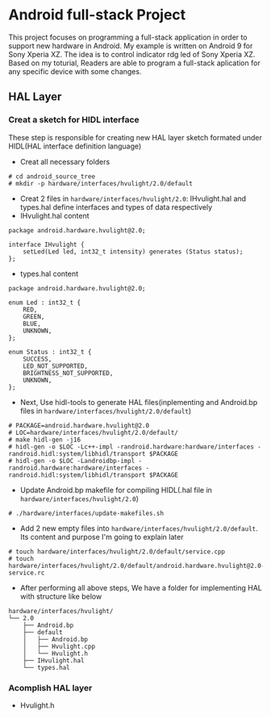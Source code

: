 # Android full-stack Project
This project focuses on programming a full-stack application in order to support new hardware in Android. My example is written on Android 9 for Sony Xperia XZ. The idea is to control indicator rdg led of Sony Xperia XZ. Based on my toturial, Readers are able to program a full-stack aplication for any specific device with some changes.
## HAL Layer
### Creat a sketch for HIDL interface
These step is responsible for creating new HAL layer sketch formated under HIDL(HAL interface definition language)
- Creat all necessary folders
```
# cd android_source_tree
# mkdir -p hardware/interfaces/hvulight/2.0/default
```
- Creat 2 files in ```hardware/interfaces/hvulight/2.0```: IHvulight.hal and types.hal define interfaces and types of data respectively
- IHvulight.hal content
```
package android.hardware.hvulight@2.0;

interface IHvulight {
    setLed(Led led, int32_t intensity) generates (Status status);
};
```
- types.hal content
```
package android.hardware.hvulight@2.0;

enum Led : int32_t {
    RED,
    GREEN,
    BLUE,
    UNKNOWN,
};

enum Status : int32_t {
    SUCCESS,
    LED_NOT_SUPPORTED,
    BRIGHTNESS_NOT_SUPPORTED,
    UNKNOWN,
};
```
- Next, Use hidl-tools to generate HAL files(inplementing and Android.bp files in ```hardware/interfaces/hvulight/2.0/default```)
```
# PACKAGE=android.hardware.hvulight@2.0
# LOC=hardware/interfaces/hvulight/2.0/default/
# make hidl-gen -j16
# hidl-gen -o $LOC -Lc++-impl -randroid.hardware:hardware/interfaces -randroid.hidl:system/libhidl/transport $PACKAGE
# hidl-gen -o $LOC -Landroidbp-impl -randroid.hardware:hardware/interfaces -randroid.hidl:system/libhidl/transport $PACKAGE
```
- Update Android.bp makefile for compiling HIDL(.hal file in ```hardware/interfaces/hvulight/2.0```)
```
# ./hardware/interfaces/update-makefiles.sh
```
- Add 2 new empty files into ```hardware/interfaces/hvulight/2.0/default```. Its content and purpose I'm going to explain later
```
# touch hardware/interfaces/hvulight/2.0/default/service.cpp
# touch hardware/interfaces/hvulight/2.0/default/android.hardware.hvulight@2.0-service.rc
```
- After performing all above steps, We have a folder for implementing HAL with structure like below
```
hardware/interfaces/hvulight/
└── 2.0
    ├── Android.bp
    ├── default
    │   ├── Android.bp
    │   ├── Hvulight.cpp
    │   └── Hvulight.h
    ├── IHvulight.hal
    └── types.hal
```
### Acomplish HAL layer
- Hvulight.h



